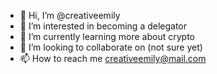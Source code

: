 - 👋 Hi, I’m @creativeemily
- 👀 I’m interested in becoming a delegator
- 🌱 I’m currently learning more about crypto
- 💞️ I’m looking to collaborate on (not sure yet)
- 📫 How to reach me creativeemily@mail.com

<!---
creativeemily/creativeemily is a ✨ special ✨ repository because its `README.md` (this file) appears on your GitHub profile.
You can click the Preview link to take a look at your changes.
--->
